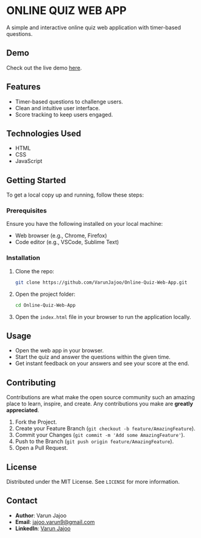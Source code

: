 # ONLINE QUIZ WEB APP

A simple and interactive online quiz web application with timer-based questions.

## Demo

Check out the live demo [here](https://varunjajooquiz.netlify.app/).

## Features

- Timer-based questions to challenge users.
- Clean and intuitive user interface.
- Score tracking to keep users engaged.

## Technologies Used

- HTML
- CSS
- JavaScript

## Getting Started

To get a local copy up and running, follow these steps:

### Prerequisites

Ensure you have the following installed on your local machine:

- Web browser (e.g., Chrome, Firefox)
- Code editor (e.g., VSCode, Sublime Text)

### Installation

1. Clone the repo:

    ```sh
    git clone https://github.com/VarunJajoo/Online-Quiz-Web-App.git
    ```

2. Open the project folder:

    ```sh
    cd Online-Quiz-Web-App
    ```

3. Open the `index.html` file in your browser to run the application locally.

## Usage

- Open the web app in your browser.
- Start the quiz and answer the questions within the given time.
- Get instant feedback on your answers and see your score at the end.

## Contributing

Contributions are what make the open source community such an amazing place to learn, inspire, and create. Any contributions you make are **greatly appreciated**.

1. Fork the Project.
2. Create your Feature Branch (`git checkout -b feature/AmazingFeature`).
3. Commit your Changes (`git commit -m 'Add some AmazingFeature'`).
4. Push to the Branch (`git push origin feature/AmazingFeature`).
5. Open a Pull Request.

## License

Distributed under the MIT License. See `LICENSE` for more information.

## Contact

- **Author**: Varun Jajoo
- **Email**: [jajoo.varun9@gmail.com](mailto:jajoo.varun9@gmail.com)
- **LinkedIn**: [Varun Jajoo](https://www.linkedin.com/in/varun--jajoo/)
